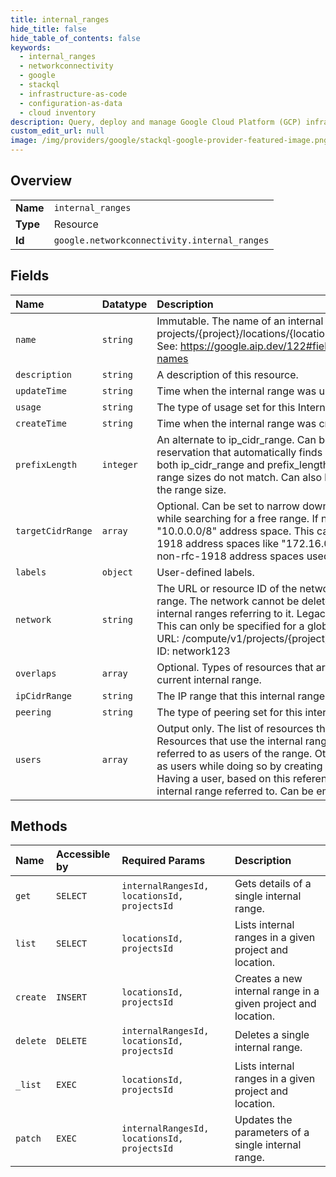 ```yaml
---
title: internal_ranges
hide_title: false
hide_table_of_contents: false
keywords:
  - internal_ranges
  - networkconnectivity
  - google    
  - stackql
  - infrastructure-as-code
  - configuration-as-data
  - cloud inventory
description: Query, deploy and manage Google Cloud Platform (GCP) infrastructure and resources using SQL
custom_edit_url: null
image: /img/providers/google/stackql-google-provider-featured-image.png
---
```

  
    

## Overview
<table><tbody>
<tr><td><b>Name</b></td><td><code>internal_ranges</code></td></tr>
<tr><td><b>Type</b></td><td>Resource</td></tr>
<tr><td><b>Id</b></td><td><code>google.networkconnectivity.internal_ranges</code></td></tr>
</tbody></table>

## Fields
| Name | Datatype | Description |
|:-----|:---------|:------------|
| `name` | `string` | Immutable. The name of an internal range. Format: projects/&#123;project&#125;/locations/&#123;location&#125;/internalRanges/&#123;internal_range&#125; See: https://google.aip.dev/122#fields-representing-resource-names |
| `description` | `string` | A description of this resource. |
| `updateTime` | `string` | Time when the internal range was updated. |
| `usage` | `string` | The type of usage set for this InternalRange. |
| `createTime` | `string` | Time when the internal range was created. |
| `prefixLength` | `integer` | An alternate to ip_cidr_range. Can be set when trying to create a reservation that automatically finds a free range of the given size. If both ip_cidr_range and prefix_length are set, there is an error if the range sizes do not match. Can also be used during updates to change the range size. |
| `targetCidrRange` | `array` | Optional. Can be set to narrow down or pick a different address space while searching for a free range. If not set, defaults to the "10.0.0.0/8" address space. This can be used to search in other rfc-1918 address spaces like "172.16.0.0/12" and "192.168.0.0/16" or non-rfc-1918 address spaces used in the VPC. |
| `labels` | `object` | User-defined labels. |
| `network` | `string` | The URL or resource ID of the network in which to reserve the internal range. The network cannot be deleted if there are any reserved internal ranges referring to it. Legacy networks are not supported. This can only be specified for a global internal address. Example: - URL: /compute/v1/projects/&#123;project&#125;/global/networks/&#123;resourceId&#125; - ID: network123 |
| `overlaps` | `array` | Optional. Types of resources that are allowed to overlap with the current internal range. |
| `ipCidrRange` | `string` | The IP range that this internal range defines. |
| `peering` | `string` | The type of peering set for this internal range. |
| `users` | `array` | Output only. The list of resources that refer to this internal range. Resources that use the internal range for their range allocation are referred to as users of the range. Other resources mark themselves as users while doing so by creating a reference to this internal range. Having a user, based on this reference, prevents deletion of the internal range referred to. Can be empty. |
## Methods
| Name | Accessible by | Required Params | Description |
|:-----|:--------------|:----------------|:------------|
| `get` | `SELECT` | `internalRangesId, locationsId, projectsId` | Gets details of a single internal range. |
| `list` | `SELECT` | `locationsId, projectsId` | Lists internal ranges in a given project and location. |
| `create` | `INSERT` | `locationsId, projectsId` | Creates a new internal range in a given project and location. |
| `delete` | `DELETE` | `internalRangesId, locationsId, projectsId` | Deletes a single internal range. |
| `_list` | `EXEC` | `locationsId, projectsId` | Lists internal ranges in a given project and location. |
| `patch` | `EXEC` | `internalRangesId, locationsId, projectsId` | Updates the parameters of a single internal range. |
